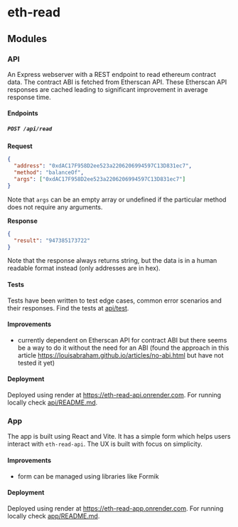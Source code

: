 # eth-read

## Modules

### API

An Express webserver with a REST endpoint to read ethereum contract data. The contract ABI is fetched from Etherscan API. These Etherscan API responses are cached leading to significant improvement in average response time.

#### Endpoints

##### `POST /api/read`

**Request**

```json
{
  "address": "0xdAC17F958D2ee523a2206206994597C13D831ec7",
  "method": "balanceOf",
  "args": ["0xdAC17F958D2ee523a2206206994597C13D831ec7"]
}
```

Note that `args` can be an empty array or undefined if the particular method does not require any arguments.

**Response**

```json
{
  "result": "947385173722"
}
```

Note that the response always returns string, but the data is in a human readable format instead (only addresses are in hex).

#### Tests

Tests have been written to test edge cases, common error scenarios and their responses. Find the tests at [api/test](./api/test).

#### Improvements

- currently dependent on Etherscan API for contract ABI but there seems be a way to do it without the need for an ABI (found the approach in this article https://louisabraham.github.io/articles/no-abi.html but have not tested it yet)

#### Deployment

Deployed using render at https://eth-read-api.onrender.com. For running locally check [api/README.md](./api/README.md).

### App

The app is built using React and Vite. It has a simple form which helps users interact with `eth-read-api`. The UX is built with focus on simplicity.

#### Improvements

- form can be managed using libraries like Formik

#### Deployment

Deployed using render at https://eth-read-app.onrender.com. For running locally check [app/README.md](./app/README.md).
